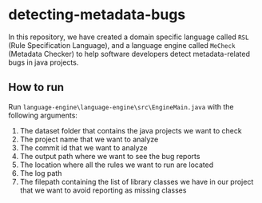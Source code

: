 # detecting-metadata-bugs
In this repository, we have created a domain specific language called `RSL` (Rule Specification Language), and a language engine called `MeCheck` (Metadata Checker) to help software developers detect metadata-related bugs in java projects.

## How to run
Run `language-engine\language-engine\src\EngineMain.java` with the following arguments:

1. The dataset folder that contains the java projects we want to check
1. The project name that we want to analyze
1. The commit id that we want to analyze
1. The output path where we want to see the bug reports
1. The location where all the rules we want to run are located
1. The log path
1. The filepath containing the list of library classes we have in our project that we want to avoid reporting as missing classes
